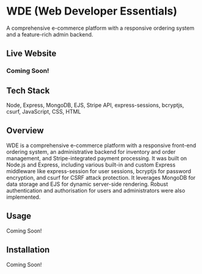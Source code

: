 # WDE (Web Developer Essentials)

A comprehensive e-commerce platform with a responsive ordering system and a feature-rich admin backend.

## Live Website

### Coming Soon!

## Tech Stack

Node, Express, MongoDB, EJS, Stripe API, express-sessions, bcryptjs, csurf, JavaScript, CSS, HTML

## Overview

WDE is a comprehensive e-commerce platform with a responsive front-end ordering system, an administrative backend for inventory and order management, and Stripe-integrated payment processing. It was built on Node.js and Express, including various built-in and custom Express middleware like express-session for user sessions, bcryptjs for password encryption, and csurf for CSRF attack protection. It leverages MongoDB for data storage and EJS for dynamic server-side rendering. Robust authentication and authorisation for users and administrators were also implemented.

## Usage

Coming Soon!

## Installation

Coming Soon!
